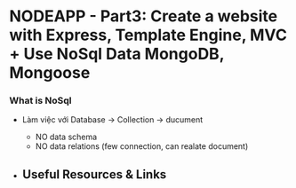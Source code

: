 # NODEAPP - Part3: Create a website with Express, Template Engine, MVC + Use NoSql Data MongoDB, Mongoose

### What is NoSql 

* Làm việc với Database -> Collection -> ducument
    - NO data schema 
    - NO data relations (few connection, can realate document) 


* Useful Resources & Links 
    - 
